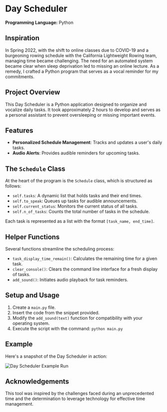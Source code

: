 # Day Scheduler

**Programming Language:** Python

## Inspiration

In Spring 2022, with the shift to online classes due to COVID-19 and a burgeoning rowing schedule with the California Lightweight Rowing team, managing time became challenging. The need for an automated system became clear when sleep deprivation led to missing an online lecture. As a remedy, I crafted a Python program that serves as a vocal reminder for my commitments.

## Project Overview

This Day Scheduler is a Python application designed to organize and vocalize daily tasks. It took approximately 2 hours to develop and serves as a personal assistant to prevent oversleeping or missing important events.

## Features

- **Personalized Schedule Management**: Tracks and updates a user's daily tasks.
- **Audio Alerts**: Provides audible reminders for upcoming tasks.

## The `Schedule` Class

At the heart of the program is the `Schedule` class, which is structured as follows:

- `self.tasks`: A dynamic list that holds tasks and their end times.
- `self.to_speak`: Queues up tasks for audible announcements.
- `self.current_status`: Monitors the current status of all tasks.
- `self.n_of_tasks`: Counts the total number of tasks in the schedule.

Each task is represented as a list with the format `[task_name, end_time]`.

## Helper Functions

Several functions streamline the scheduling process:

- `task_display_time_remain()`: Calculates the remaining time for a given task.
- `clear_console()`: Clears the command line interface for a fresh display of tasks.
- `add_sound()`: Initiates audio playback for task reminders.

## Setup and Usage

1. Create a `main.py` file.
2. Insert the code from the snippet provided.
3. Modify the `add_sound(text)` function for compatibility with your operating system.
4. Execute the script with the command: `python main.py`

## Example

Here's a snapshot of the Day Scheduler in action:

![Day Scheduler Example Run](https://paper-attachments.dropboxusercontent.com/s_28708D72545886A725E5C1AAA908ACCFF1A01305E8184B2EADEB2763730EA4AE_1680857082987_Screen+Shot+2023-04-07+at+1.44.39+AM.png)


## Acknowledgements

This tool was inspired by the challenges faced during an unprecedented time and the determination to leverage technology for effective time management.
